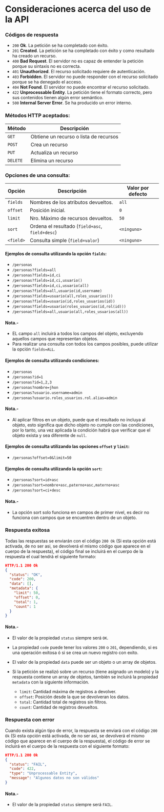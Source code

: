 # Consideraciones acerca del uso de la API

### Códigos de respuesta

- `200` **Ok**. La petición se ha completado con éxito.
- `201` **Created**. La petición se ha completado con éxito y como resultado ha creado un recurso.
- `400` **Bad Request**. El servidor no es capaz de entender la petición porque su sintaxis no es correcta.
- `401` **Unauthorized**. El recurso solicitado requiere de autenticación.
- `403` **Forbidden**. El servidor no puede responder con el recurso solicitado porque se ha denegado el acceso.
- `404` **Not Found**. El servidor no puede encontrar el recurso solicitado.
- `422` **Unprocessable Entity**. La petición tiene el formato correcto, pero sus contenidos tienen algún error semántico.
- `500` **Internal Server Error**. Se ha producido un error interno.

### Métodos HTTP aceptados:

| Método   | Descripción                            |
|----------|----------------------------------------|
| `GET`    | Obtiene un recurso o lista de recursos |
| `POST`   | Crea un recurso                        |
| `PUT`    | Actualiza un recurso                   |
| `DELETE` | Elimina un recurso                     |

### Opciones de una consulta:

| Opción    | Descripción                                     | Valor por defecto |
|-----------|-------------------------------------------------|-------------------|
| `fields`  | Nombres de los atributos devueltos.             | `all`             |
| `offset`  | Posición inicial.                               | `0`               |
| `limit`   | Nro. Máximo de recursos devueltos.              | `50`              |
| `sort`    | Ordena el resultado (`field+asc`, `field+desc`) | `<ninguno>`       |
| `<field>` | Consulta simple (`field=valor`)                 | `<ninguno>`       |

#### Ejemplos de consulta utilizando la opción `fields`:

- `/personas`
- `/personas?fields=all`
- `/personas?fields=id,ci`
- `/personas?fields=id,ci,usuario()`
- `/personas?fields=id,ci,usuario(all)`
- `/personas?fields=all,usuario(id,username)`
- `/personas?fields=usuario(all,roles_usuarios())`
- `/personas?fields=usuario(id,roles_usuarios(id))`
- `/personas?fields=usuario(roles_usuarios(id,rol(id)))`
- `/personas?fields=all,usuario(all,roles_usuarios(all))`

#### Nota.-
- EL campo `all` incluirá a todos los campos del objeto, excluyendo aquellos campos que representan objetos.
- Para realizar una consulta con todos los campos posibles, puede utilizar la opción `fields=ALL`.

#### Ejemplos de consulta utilizando condiciones:

- `/personas`
- `/personas?id=1`
- `/personas?id=1,2,3`
- `/personas?nombre=jhon`
- `/personas?usuario.username=admin`
- `/personas?usuario.roles_usuarios.rol.alias=admin`

#### Nota.-
- Al aplicar filtros en un objeto, puede que el resultado no incluya al objeto, esto significa que dicho objeto no cumple con las condiciones, por lo tanto, una vez aplicada la condición habrá que verificar que el objeto exista y sea diferente de `null`.

#### Ejemplos de consulta utilizando las opciones `offset` y `limit`:
- `/personas?offset=0&limit=50`

#### Ejemplos de consulta utilizando la opción `sort`:
- `/personas?sort=id+asc`
- `/personas?sort=nombre+asc,paterno+asc,materno+asc`
- `/personas?sort=ci+desc`

#### Nota.-
- La opción sort solo funciona en campos de primer nivel, es decir no funciona con campos que se encuentren dentro de un objeto.

### Respuesta exitosa
Todas las respuestas se enviarán con el código `200 Ok` (Si esta opción está activada, de no ser asi, se devolverá el mismo código que aparece en el cuerpo de la respuesta), el código final se incluirá en el cuerpo de la respuesta el cual tendrá el siguiente formato:
```json
HTTP/1.1 200 Ok
{
  "status": "OK",
  "code": 200,
  "data": [],
  "metadata": {
    "limit": 50,
    "offset": 0,
    "total": 1,
    "count": 1
  }
}
```

#### Nota.-
- El valor de la propiedad `status` siempre será `OK`.
- La propiedad `code` puede tener los valores `200` o `201`, dependiendo, si es una operación exitosa ó si se crea un nuevo registro con exito.
- El valor de la propiedad `data` puede ser un objeto o un array de objetos.
- Si la petición se realizó sobre un recurso (tiene asignado un modelo) y la respuesta contiene un array de objetos, también se incluirá la propiedad `metadata` con la siguiente información.

  - `limit`: Cantidad máxima de registros a devolver.
  - `offset`: Posición desde la que se devolveran los datos.
  - `total`: Cantidad total de registros sin filtros.
  - `count`: Cantidad de registros devueltos.

### Respuesta con error
Cuando exista algún tipo de error, la respuesta se enviará con el código `200 Ok` (Si esta opción está activada, de no ser asi, se devolverá el mismo código que aparece en el cuerpo de la respuesta), el código de error se incluirá en el cuerpo de la respuesta con el siguiente formato:
```json
HTTP/1.1 200 Ok
{
  "status": "FAIL",
  "code": 422,
  "type": "Unprocessable Entity",
  "message": "Algunos datos no son válidos"
}
```
#### Nota.-
- El valor de la propiedad `status` siempre será `FAIL`.
